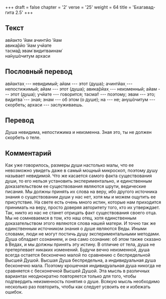 +++
draft = false
chapter = '2'
verse = '25'
weight = 64
title = 'Бхагавад-гита 2.5'
+++
## Текст

авйакто ’йам ачинтйо ’йам  
авика̄рйо ’йам учйате  
тасма̄д эвам̇ видитваинам̇  
на̄нуш́очитум архаси

## Пословный перевод

авйактах̣ --- невидимый; айам --- этот (душа); ачинтйах̣ --- непостижимый;
айам --- этот (душа); авика̄рйах̣ --- неизменный; айам --- этот (душа);
учйате --- говорится; тасма̄т --- поэтому; эвам --- это; видитва̄ ---
зная; энам --- об этом (о душе); на --- не; ануш́очитум --- скорбеть;
архаси --- заслуживаешь.

## Перевод

Душа невидима, непостижима и неизменна. Зная это, ты не должен скорбеть
о теле.

## Комментарий

Как уже говорилось, размеры души настолько малы, что ее невозможно
увидеть даже в самый мощный микроскоп, поэтому душу называет невидимой.
Что же касается самого факта существования души, то его нельзя
установить экспериментально, и единственным доказательством ее
существования являются шрути, ведические писания. Мы должны принять их
слова на веру, ибо другого источника знания о существовании души у нас
нет, хотя мы и можем ощутить ее присутствие. На свете есть очень много
истин, которые нам приходится принимать на веру, просто доверяя
авторитету того, кто их утверждает. Так, никто из нас не станет отрицать
факт существования своего отца. Мы не сомневаемся в том, кто наш отец,
хотя единственным доказательством этого являются слова нашей матери. И
точно так же единственным источником знания о душе являются Веды. Иными
словами, люди не могут постичь душу экспериментальными методами. Душа
обладает сознанием, и она само сознание: об этом также сказано в Ведах,
и мы должны принять эту истину. В отличие от тела, душа не претерпевает
никаких изменений. Будучи вечно неизменной, душа всегда остается
бесконечно малой по сравнению с беспредельной Высшей Душой. Высшая Душа
беспредельна, а индивидуальная душа бесконечно мала. Поэтому крошечная
индивидуальная душа никогда не сравняется с бесконечной Высшей Душой.
Эта мысль в различных вариантах неоднократно повторяется только для
того, чтобы подтвердить неизменность понятия о душе. Всякую мысль
необходимо несколько раз повторить, чтобы как следует усвоить ее и
избежать ошибок.
